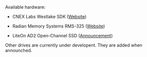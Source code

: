 Available hardware:

  - CNEX Labs Westlake SDK
    ([Website](http://www.cnexlabs.com))
    
  - Radian Memory Systems RMS-325
    ([Website](http://www.radianmemory.com/edge-card-ssd-rms-325/))
    
  - LiteOn AD2 Open-Channel SSD
    ([Announcement](http://www.storagenewsletter.com/rubriques/solid-state-ssd-flash-key/lite-on-storage-to-show-several-ssd-solutions-at-fms/))  

  Other drives are currently under developent. They are added when announched.

